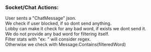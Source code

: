 ### Socket/Chat Actions:

User sents a "ChatMessage" json.\
We check if user blocked, if so dont send anything.\
Lobby can make it check for any bad word, if exists we dont send it.\
We do not provide any bad word for filtering itself.\
Filter stats with "ex: " will consider regex.\
Otherwise we check with Message.Contains(filteredWord)